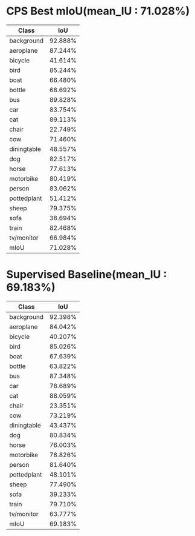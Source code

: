   # CPS Best mIoU(mean_IU : 71.028%)
  |Class|IoU|
  |------|------|
  |background|92.888%|
  |aeroplane|87.244%|
  |bicycle|41.614%|
  |bird|85.244%|
  |boat|66.480%|
  |bottle|68.692%|
  |bus|89.828%|
  |car|83.754%|
  |cat|89.113%|
  |chair|22.749%|
  |cow|71.460%|
  |diningtable|48.557%|
  |dog|82.517%|
  |horse|77.613%|
  |motorbike|80.419%|
  |person|83.062%|
  |pottedplant|51.412%|
  |sheep|79.375%|
  |sofa|38.694%|
  |train|82.468%|
  |tv/monitor|66.984%|
  |mIoU|71.028%|<br><br>
  
  # Supervised Baseline(mean_IU : 69.183%)
  |Class|IoU|
  |------|------|
  |background|92.398%|
  |aeroplane|84.042%|
  |bicycle|40.207%|
  |bird|85.026%|
  |boat|67.639%|
  |bottle|63.822%|
  |bus|87.348%|
  |car|78.689%|
  |cat|88.059%|
  |chair|23.351%|
  |cow|73.219%|
  |diningtable|43.437%|
  |dog|80.834%|
  |horse|76.003%|
  |motorbike|78.826%|
  |person|81.640%|
  |pottedplant|48.101%|
  |sheep|77.490%|
  |sofa|39.233%|
  |train|79.710%|
  |tv/monitor|63.777%|
  |mIoU|69.183%|<br><br>

